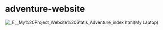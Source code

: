 # adventure-website
![_E__My%20Project_Website%20Statis_Adventure_index html(My Laptop)](https://user-images.githubusercontent.com/48272039/139169510-2b61e77e-c2c2-4df4-ae2c-f96ef8a2a671.png)
